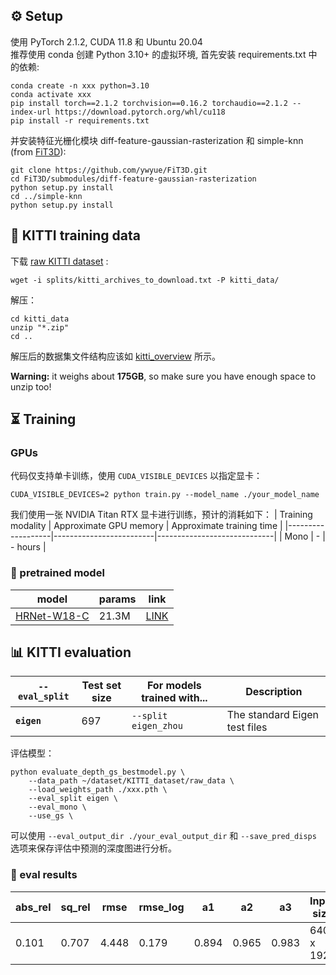 ## ⚙️ Setup
使用 PyTorch 2.1.2, CUDA 11.8 和 Ubuntu 20.04 \
推荐使用 conda 创建 Python 3.10+ 的虚拟环境, 首先安装 requirements.txt 中的依赖:

```shell
conda create -n xxx python=3.10
conda activate xxx
pip install torch==2.1.2 torchvision==0.16.2 torchaudio==2.1.2 --index-url https://download.pytorch.org/whl/cu118
pip install -r requirements.txt
```
并安装特征光栅化模块 diff-feature-gaussian-rasterization  和 simple-knn (from [FiT3D](https://github.com/ywyue/FiT3D.git)):

```shell
git clone https://github.com/ywyue/FiT3D.git
cd FiT3D/submodules/diff-feature-gaussian-rasterization
python setup.py install
cd ../simple-knn
python setup.py install
```

## 💾 KITTI training data

下载 [raw KITTI dataset](http://www.cvlibs.net/datasets/kitti/raw_data.php) :
```shell
wget -i splits/kitti_archives_to_download.txt -P kitti_data/
```
解压：
```shell
cd kitti_data
unzip "*.zip"
cd ..
```
解压后的数据集文件结构应该如 [kitti_overview](./kitti_overview.txt) 所示。

**Warning:** it weighs about **175GB**, so make sure you have enough space to unzip too!

## ⏳ Training
### GPUs

代码仅支持单卡训练，使用 `CUDA_VISIBLE_DEVICES` 以指定显卡：
```shell
CUDA_VISIBLE_DEVICES=2 python train.py --model_name ./your_model_name
```

我们使用一张 NVIDIA Titan RTX 显卡进行训练，预计的消耗如下：
| Training modality | Approximate GPU memory  | Approximate training time   |
|-------------------|-------------------------|-----------------------------|
| Mono              | -                     | - hours                    |

### 💽 pretrained model
| model | params | link|
|-------|------|------|
|[HRNet-W18-C](https://github.com/HRNet/HRNet-Image-Classification.git) | 21.3M | [LINK](https://github.com/HRNet/HRNet-Image-Classification/releases/download/PretrainedWeights/HRNet_W18_C_cosinelr_cutmix_300epoch.pth.tar)|

## 📊 KITTI evaluation
| `--eval_split`        | Test set size | For models trained with... | Description  |
|-----------------------|---------------|----------------------------|--------------|
| **`eigen`**           | 697           | `--split eigen_zhou` | The standard Eigen test files |

评估模型：
```shell
python evaluate_depth_gs_bestmodel.py \
    --data_path ~/dataset/KITTI_dataset/raw_data \
    --load_weights_path ./xxx.pth \
    --eval_split eigen \
    --eval_mono \
    --use_gs \
```
可以使用 `--eval_output_dir ./your_eval_output_dir` 和 `--save_pred_disps` 选项来保存评估中预测的深度图进行分析。

### 🎉 eval results
|abs_rel |sq_rel |rmse | rmse_log |a1 |a2 |a3 | Input size  | `.pth` filesize | Eigen disparities|
|-------|---------|-------|-------|----|----|----|----|-----|------|
|   0.101  |   0.707  |   4.448  |   0.179  |   0.894  |   0.965 |   0.983 | 640 x 192   | - MB          |     [Download 🔗](-)    |

